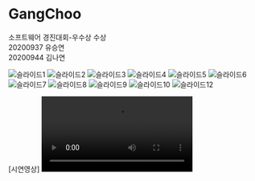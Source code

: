 # GangChoo
소프트웨어 경진대회-우수상 수상<br>
20200937 유승연<br>
20200944 김나연

![슬라이드1](https://user-images.githubusercontent.com/77714668/204120108-04c6aa69-bd74-4260-b58e-ce62515074cc.JPG)
![슬라이드2](https://user-images.githubusercontent.com/77714668/204120109-ce0e5ebe-43e8-4e2d-bc39-8ee8eec182f7.JPG)
![슬라이드3](https://user-images.githubusercontent.com/77714668/204120110-6ed7a142-ebd4-4c8d-92bb-6cdc3ed346e7.JPG)
![슬라이드4](https://user-images.githubusercontent.com/77714668/204120112-8e5e7a8b-6425-4df8-a898-37c2cf77fa1a.JPG)
![슬라이드5](https://user-images.githubusercontent.com/77714668/204120113-46fdc589-9f09-4de3-92c5-0b038ad9a372.JPG)
![슬라이드6](https://user-images.githubusercontent.com/77714668/204120116-511e771a-003e-4f41-9c60-32e9f381b237.JPG)
![슬라이드7](https://user-images.githubusercontent.com/77714668/204120118-d3d5fb3c-b04e-4301-8b4d-39305dab4953.JPG)
![슬라이드8](https://user-images.githubusercontent.com/77714668/204120101-76b661ed-fb33-456f-9364-3e69eb85952f.JPG)
![슬라이드9](https://user-images.githubusercontent.com/77714668/204120102-7f71c3da-eecf-46fe-8043-27125fd5e9c8.JPG)
![슬라이드10](https://user-images.githubusercontent.com/77714668/204120103-cb9af624-9391-416d-936b-261b3e3ff2f0.JPG)
![슬라이드12](https://user-images.githubusercontent.com/77714668/204120107-c7147c3d-e7b3-43bd-8f03-8d0b6b89c172.JPG)


[시연영상]
<video src="https://user-images.githubusercontent.com/77714668/204120298-7eafe78f-00d0-481a-b5de-240b79554c10.mp4">

